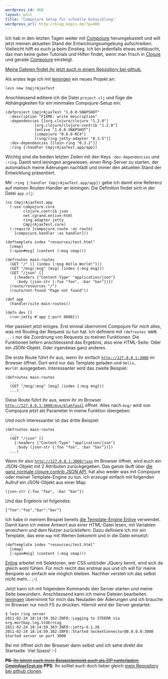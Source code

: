 ```yaml
--- 
wordpress_id: 468
layout: post
title: "Compojure Setup für schnelle Entwicklung"
wordpress_url: http://blog.kopis.de/?p=468
---
```

Ich hab in den letzten Tagen weiter mit <a href="http://compojure.org/">Compojure</a> herumgebastelt und will jetzt meinen aktuellen Stand der Entwicklungsumgebung aufschreiben. Vielleicht hilft es euch ja beim Einstieg. Ich bin jedenfalls etwas enttäuscht, das man keine guten Tutorials und Hilfen findet, wenn man frisch in <a href="http://clojure.org/">Clojure</a> und gerade <a href="http://compojure.org/">Compojure</a> einsteigt.

<a href="https://github.com/MoriTanosuke/CmpjrAjaxTest">Meine Dateien findet ihr jetzt auch in einem Repository bei github.</a>

Als erstes lege ich mit <a href="https://github.com/technomancy/leiningen">leiningen</a> ein neues Projekt an:

    lein new CmpjrAjaxTest

Anschliessend editiere ich die Datei <code>project.clj</code> und füge die Abhängigkeiten für ein minimales Compojure-Setup ein:

    (defproject CmpjrAjaxTest "1.0.0-SNAPSHOT"
      :description "FIXME: write description"
      :dependencies [[org.clojure/clojure "1.2.0"]
                 [org.clojure/clojure-contrib "1.2.0"]
                 [enlive "1.0.0-SNAPSHOT"]
                 [compojure "0.6.0-RC4"]
                 [ring/ring-jetty-adapter "0.3.5"]]
      :dev-dependencies [[lein-ring "0.3.2"]]
      :ring {:handler CmpjrAjaxTest.app/app})

Wichtig sind die beiden letzten Zeilen mit den Keys <code>:dev-dependencies</code> und <code>:ring</code>. Damit wird leiningen angewiesen, einen Ring-Server zu starten, der automatisch meine Äderungen nachlädt und immer den aktuellen Stand der Entwicklung präsentiert.

Mit <code>:ring {:handler CmpjrAjaxTest.app/app})</code> gebe ich damit eine Referenz auf meinen Routen-Handler an leiningen. Die Definition findet sich in der Datei <code>app.clj</code>:

    (ns CmpjrAjaxTest.app
      (:use compojure.core
            clojure.contrib.json
            net.cgrand.enlive-html
            ring.adapter.jetty
            CmpjrAjaxTest.core)
      (:require [compojure.route :as route]
        [compojure.handler :as handler]))
    
    (deftemplate index "resources/test.html"
      [cmap]
      [:span#msg] (content (:msg cmap)))
    
    (defroutes main-routes
      (GET "/" [] (index {:msg Hello World!"}))
      (GET "/msg/:msg" [msg] (index {:msg msg}))
      (GET "/json" []
        {:headers {"Content-Type" "application/json"}
         :body (json-str {:foo "foo", :bar "bar"})})
      (route/resources "/")
      (route/not-found "Page not found"))
    
    (def app
      (handler/site main-routes))
    
    (defn dev []
      (run-jetty #'app {:port 8080}))

Hier passiert jetzt einiges. Erst einmal übernimmt Compojure für mich alles, was mit Routing der Request zu tun hat. Ich definiere mit <code>(defroutes NAME ...)</code> nur die Zuordnung von Requests zu meinen Funktionen. Die Funktionen liefern anschliessend das Ergebnis, also eine HTML-Seite. Oder ein JSON-Objekt. Oder irgendwas ganz anderes.

Die erste Route führt ihr aus, wenn ihr einfach <code>http://127.0.0.1:3000</code> im Browser öffnet. Dort wird nur das Template geladen und <code>Hello, World!</code> ausgegeben. Interessanter wird das zweite Beispiel:

    (defroutes main-routes
      ...
      (GET "/msg/:msg" [msg] (index {:msg msg}))
      ...)

Diese Route führt ihr aus, wenn ihr im Browser <code>http://127.0.0.1:3000/msg/blahfasel</code> öffnet. Alles nach <code>msg/</code> wird von Compojure jetzt als Parameter in meine Funktion übergeben.

Und noch interessanter ist das dritte Beispiel:

    (defroutes main-routes
      ...
      (GET "/json" []
        {:headers {"Content-Type" "application/json"}
         :body (json-str {:foo "foo", :bar "bar"})})
      ...)

Wenn ihr also <code>http://127.0.0.1:3000/json</code> im Browser öffnet, wird euch ein JSON-Objekt mit 2 Attributen zurückgegeben. Das ganze läuft über <a href="http://richhickey.github.com/clojure-contrib/json-api.html">die ganz normale clojure.contrib JSON API</a>, hat also weder was mit Compojure oder meiner Template-Engine zu tun. Ich erzeuge einfach mit folgenden Aufruf ein JSON-Objekt aus einer Map:

    (json-str {:foo "foo", :bar "bar"})

Und das Ergebnis ist folgendes:

    {"foo":"foo","bar":"bar"}

Ich habe in meinem Beispiel bereits <a href="https://github.com/cgrand/enlive#readme">die Template-Engine Enlive</a> verwendet. Damit kann ich meine Antwort aus einer HTML-Datei lesen, mit Variablen anreichern und dem Nutzer zurückliefern. Dazu definiere ich mir ein Template, das eine <code>map</code> mit Werten bekommt und in die Datei einsetzt:

    (deftemplate index "resources/test.html"
      [cmap]
      [:span#msg] (content (:msg cmap)))

<a href="https://github.com/cgrand/enlive#readme">Enlive</a> arbeitet mit Selektoren, wer CSS und/oder JQuery kennt, wird sich da gleich wohl fühlen. Für mich reicht das erstmal aus und ich will für meine Beispiele so einfach wie möglich bleiben. Nachher versteh ich das selbst nicht mehr... ;-)

Jetzt kann ich mit folgendem Kommando den Server starten und meine Seite bewundern. Anschliessend kann ich meine Dateien bearbeiten. <a href="https://github.com/technomancy/leiningen">leiningen</a> übernimmt für mich das Neuladen der Äderungen und ich brauche im Browser nur noch F5 zu drücken. Hiermit wird der Server gestartet:

    $ lein ring server
    2011-02-24 18:14:59.362:INFO::Logging to STDERR via org.mortbay.log.StdErrLog
    2011-02-24 18:14:59.363:INFO::jetty-6.1.26
    2011-02-24 18:14:59.382:INFO::Started SocketConnector@0.0.0.0:3000
    Started server on port 3000

Bei mir öffnet sich der Browser dann selbst und ich sehe direkt die Startseite. Viel Spass! :-)

<del datetime="2011-02-24T18:35:37+00:00"><strong>PS</strong>: <a href="http://blog.kopis.de/wp-content/uploads/2011/02/CmpjrAjaxTest.zip">Ihr könnt euch mein Beispielprojekt auch als ZIP runterladen: CmpjrAjaxTest.zip</a></del>
<strong>PPS</strong>: Ihr solltet euch doch lieber gleich <a href="https://github.com/MoriTanosuke/CmpjrAjaxTest">mein Repository bei github clonen</a>.
